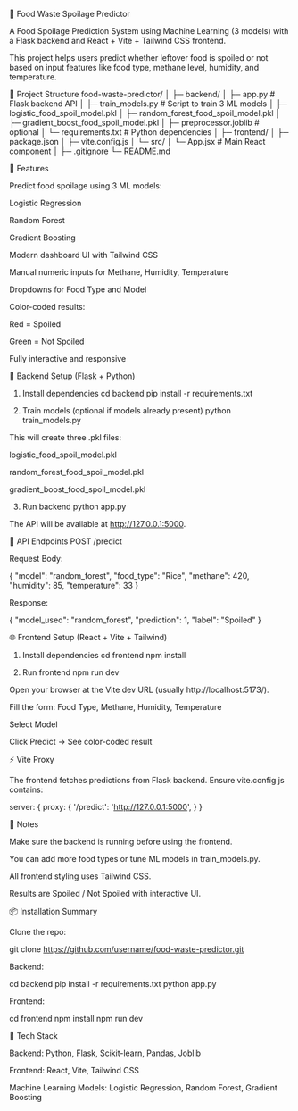 🥗 Food Waste Spoilage Predictor

A Food Spoilage Prediction System using Machine Learning (3 models) with a Flask backend and React + Vite + Tailwind CSS frontend.

This project helps users predict whether leftover food is spoiled or not based on input features like food type, methane level, humidity, and temperature.

📁 Project Structure
food-waste-predictor/
│
├─ backend/
│   ├─ app.py                  # Flask backend API
│   ├─ train_models.py         # Script to train 3 ML models
│   ├─ logistic_food_spoil_model.pkl
│   ├─ random_forest_food_spoil_model.pkl
│   ├─ gradient_boost_food_spoil_model.pkl
│   ├─ preprocessor.joblib     # optional
│   └─ requirements.txt        # Python dependencies
│
├─ frontend/
│   ├─ package.json
│   ├─ vite.config.js
│   └─ src/
│       └─ App.jsx             # Main React component
│
├─ .gitignore
└─ README.md

🚀 Features

Predict food spoilage using 3 ML models:

Logistic Regression

Random Forest

Gradient Boosting

Modern dashboard UI with Tailwind CSS

Manual numeric inputs for Methane, Humidity, Temperature

Dropdowns for Food Type and Model

Color-coded results:

Red = Spoiled

Green = Not Spoiled

Fully interactive and responsive

🧠 Backend Setup (Flask + Python)
1. Install dependencies
cd backend
pip install -r requirements.txt

2. Train models (optional if models already present)
python train_models.py


This will create three .pkl files:

logistic_food_spoil_model.pkl

random_forest_food_spoil_model.pkl

gradient_boost_food_spoil_model.pkl

3. Run backend
python app.py


The API will be available at http://127.0.0.1:5000.

🔗 API Endpoints
POST /predict

Request Body:

{
  "model": "random_forest",
  "food_type": "Rice",
  "methane": 420,
  "humidity": 85,
  "temperature": 33
}


Response:

{
  "model_used": "random_forest",
  "prediction": 1,
  "label": "Spoiled"
}

🌐 Frontend Setup (React + Vite + Tailwind)
1. Install dependencies
cd frontend
npm install

2. Run frontend
npm run dev


Open your browser at the Vite dev URL (usually http://localhost:5173/).

Fill the form: Food Type, Methane, Humidity, Temperature

Select Model

Click Predict → See color-coded result

⚡ Vite Proxy

The frontend fetches predictions from Flask backend. Ensure vite.config.js contains:

server: {
  proxy: {
    '/predict': 'http://127.0.0.1:5000',
  }
}

📝 Notes

Make sure the backend is running before using the frontend.

You can add more food types or tune ML models in train_models.py.

All frontend styling uses Tailwind CSS.

Results are Spoiled / Not Spoiled with interactive UI.

📦 Installation Summary

Clone the repo:

git clone https://github.com/username/food-waste-predictor.git


Backend:

cd backend
pip install -r requirements.txt
python app.py


Frontend:

cd frontend
npm install
npm run dev

🎨 Tech Stack

Backend: Python, Flask, Scikit-learn, Pandas, Joblib

Frontend: React, Vite, Tailwind CSS

Machine Learning Models: Logistic Regression, Random Forest, Gradient Boosting
